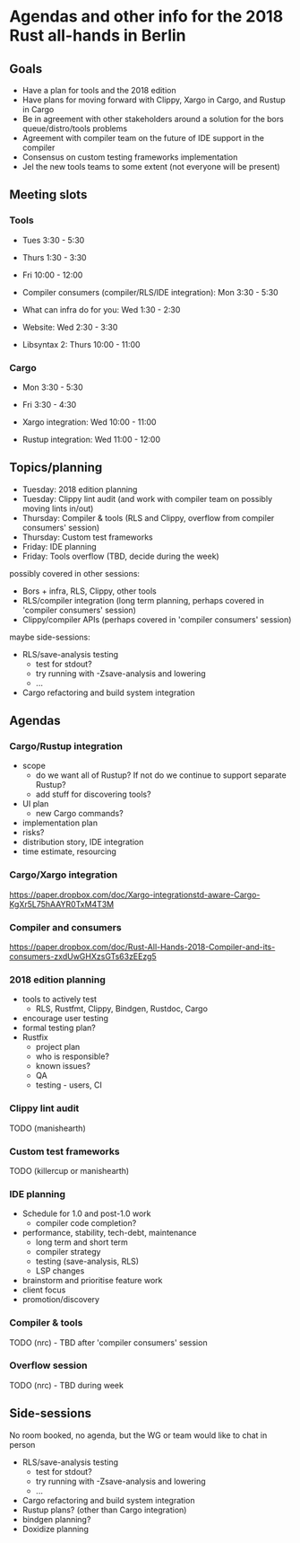 # Agendas and other info for the 2018 Rust all-hands in Berlin

## Goals

* Have a plan for tools and the 2018 edition
* Have plans for moving forward with Clippy, Xargo in Cargo, and Rustup in Cargo
* Be in agreement with other stakeholders around a solution for the bors queue/distro/tools problems
* Agreement with compiler team on the future of IDE support in the compiler
* Consensus on custom testing frameworks implementation
* Jel the new tools teams to some extent (not everyone will be present)

## Meeting slots

### Tools

* Tues 3:30 - 5:30
* Thurs 1:30 - 3:30
* Fri 10:00 - 12:00

* Compiler consumers (compiler/RLS/IDE integration): Mon 3:30 - 5:30
* What can infra do for you: Wed 1:30 - 2:30
* Website: Wed 2:30 - 3:30
* Libsyntax 2: Thurs 10:00 - 11:00

### Cargo

* Mon 3:30 - 5:30
* Fri 3:30 - 4:30

* Xargo integration: Wed 10:00 - 11:00
* Rustup integration: Wed 11:00 - 12:00

## Topics/planning

* Tuesday: 2018 edition planning
* Tuesday: Clippy lint audit (and work with compiler team on possibly moving lints in/out)
* Thursday: Compiler & tools (RLS and Clippy, overflow from compiler consumers' session)
* Thursday: Custom test frameworks
* Friday: IDE planning
* Friday: Tools overflow (TBD, decide during the week)

possibly covered in other sessions:

* Bors + infra, RLS, Clippy, other tools
* RLS/compiler integration (long term planning, perhaps covered in 'compiler consumers' session)
* Clippy/compiler APIs (perhaps covered in 'compiler consumers' session)

maybe side-sessions:

* RLS/save-analysis testing
  - test for stdout?
  - try running with -Zsave-analysis and lowering
  - ...
* Cargo refactoring and build system integration

## Agendas

### Cargo/Rustup integration

* scope
  - do we want all of Rustup? If not do we continue to support separate Rustup?
  - add stuff for discovering tools?
* UI plan
  - new Cargo commands?
* implementation plan
* risks?
* distribution story, IDE integration
* time estimate, resourcing

### Cargo/Xargo integration

https://paper.dropbox.com/doc/Xargo-integrationstd-aware-Cargo-KgXr5L75hAAYR0TxM4T3M

### Compiler and consumers

https://paper.dropbox.com/doc/Rust-All-Hands-2018-Compiler-and-its-consumers-zxdUwGHXzsGTs63zEEzg5

### 2018 edition planning

* tools to actively test
  - RLS, Rustfmt, Clippy, Bindgen, Rustdoc, Cargo
* encourage user testing
* formal testing plan?
* Rustfix
  - project plan
  - who is responsible?
  - known issues?
  - QA
  - testing - users, CI

### Clippy lint audit

TODO (manishearth)

### Custom test frameworks

TODO (killercup or manishearth)

### IDE planning

* Schedule for 1.0 and post-1.0 work
  - compiler code completion?
* performance, stability, tech-debt, maintenance
  - long term and short term
  - compiler strategy
  - testing (save-analysis, RLS)
  - LSP changes
* brainstorm and prioritise feature work
* client focus
* promotion/discovery

### Compiler & tools

TODO (nrc) - TBD after 'compiler consumers' session

### Overflow session

TODO (nrc) - TBD during week


## Side-sessions

No room booked, no agenda, but the WG or team would like to chat in person

* RLS/save-analysis testing
  - test for stdout?
  - try running with -Zsave-analysis and lowering
  - ...
* Cargo refactoring and build system integration
* Rustup plans? (other than Cargo integration)
* bindgen planning?
* Doxidize planning

